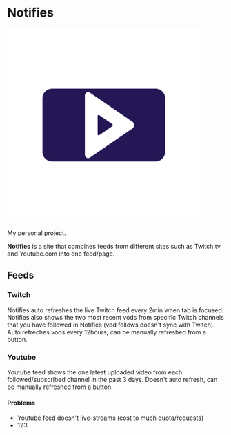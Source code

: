 # Notifies

<img src="./src/assets/images/logo-white.png" alt="Logo" title="Logo" width="450" />

<!-- ![Logo](./src/assets/images/logo-white.png#logo -->

My personal project.

**Notifies** is a site that combines feeds from different sites such as Twitch.tv and Youtube.com into one feed/page.

## Feeds

### Twitch

Notifies auto refreshes the live Twitch feed every 2min when tab is focused. Notifies also shows the two most recent vods from specific Twitch channels that you have followed in Notifies (vod follows doesn't sync with Twitch). Auto refreches vods every 12hours, can be manually refreshed from a button.

### Youtube

Youtube feed shows the one latest uploaded video from each followed/subscribed channel in the past 3 days. Doesn't auto refresh, can be manually refreshed from a button.

#### Problems

-   Youtube feed doesn't live-streams (cost to much quota/requests)
-   123
